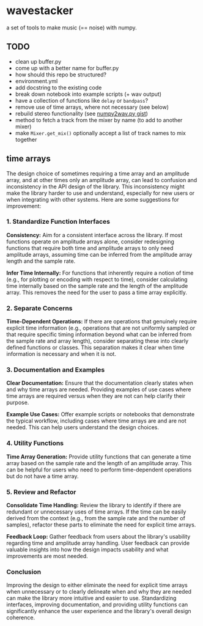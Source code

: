 # wavestacker
a set of tools to make music (== noise) with numpy.

## TODO
- clean up buffer.py
- come up with a better name for buffer.py
- how should this repo be structured?
- environment.yml
- add docstring to the existing code
- break down notebook into example scripts (+ wav output)
- have a collection of functions like `delay` or `bandpass`?
- remove use of time arrays, where not necessary (see below)
- rebuild stereo functionality (see [numpy2wav.py gist](https://gist.github.com/suessspeise/c103a9bd92d88151dc1731675980101f?permalink_comment_id=5050338#gistcomment-5050338))
- method to fetch a track from the mixer by name (to add to another mixer)
- make `Mixer.get_mix()` optionally accept a list of track names to mix together

  
## time arrays

The design choice of sometimes requiring a time array and an amplitude array, and at other times only an amplitude array, can lead to confusion and inconsistency in the API design of the library. This inconsistency might make the library harder to use and understand, especially for new users or when integrating with other systems. Here are some suggestions for improvement:

### 1. Standardize Function Interfaces

**Consistency:** Aim for a consistent interface across the library. If most functions operate on amplitude arrays alone, consider redesigning functions that require both time and amplitude arrays to only need amplitude arrays, assuming time can be inferred from the amplitude array length and the sample rate.

**Infer Time Internally:** For functions that inherently require a notion of time (e.g., for plotting or encoding with respect to time), consider calculating time internally based on the sample rate and the length of the amplitude array. This removes the need for the user to pass a time array explicitly.

### 2. Separate Concerns

**Time-Dependent Operations:** If there are operations that genuinely require explicit time information (e.g., operations that are not uniformly sampled or that require specific timing information beyond what can be inferred from the sample rate and array length), consider separating these into clearly defined functions or classes. This separation makes it clear when time information is necessary and when it is not.

### 3. Documentation and Examples

**Clear Documentation:** Ensure that the documentation clearly states when and why time arrays are needed. Providing examples of use cases where time arrays are required versus when they are not can help clarify their purpose.

**Example Use Cases:** Offer example scripts or notebooks that demonstrate the typical workflow, including cases where time arrays are and are not needed. This can help users understand the design choices.

### 4. Utility Functions

**Time Array Generation:** Provide utility functions that can generate a time array based on the sample rate and the length of an amplitude array. This can be helpful for users who need to perform time-dependent operations but do not have a time array.

### 5. Review and Refactor

**Consolidate Time Handling:** Review the library to identify if there are redundant or unnecessary uses of time arrays. If the time can be easily derived from the context (e.g., from the sample rate and the number of samples), refactor these parts to eliminate the need for explicit time arrays.

**Feedback Loop:** Gather feedback from users about the library's usability regarding time and amplitude array handling. User feedback can provide valuable insights into how the design impacts usability and what improvements are most needed.

### Conclusion

Improving the design to either eliminate the need for explicit time arrays when unnecessary or to clearly delineate when and why they are needed can make the library more intuitive and easier to use. Standardizing interfaces, improving documentation, and providing utility functions can significantly enhance the user experience and the library's overall design coherence.
